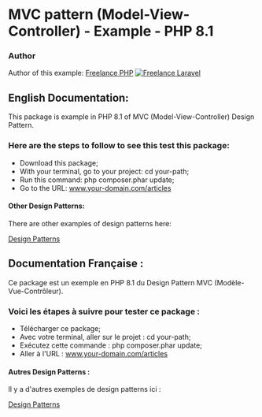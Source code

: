 # MVC pattern (Model-View-Controller) - Example - PHP 8.1




### Author

Author of this example:
[Freelance PHP](https://www.devandweb.fr)
[![Freelance Laravel](https://www.devandweb.fr/medias/app/website/developpeur-web.png)](https://www.devandweb.fr)






## English Documentation:

This package is example in PHP 8.1 of MVC (Model-View-Controller) Design Pattern.

### Here are the steps to follow to see this test this package:

* Download this package;
* With your terminal, go to your project: cd your-path;
* Run this command: php composer.phar update;
* Go to the URL: www.your-domain.com/articles


#### Other Design Patterns:

There are other examples of design patterns here:

[Design Patterns](https://github.com/dev-and-web/design-patterns-php)






## Documentation Française :

Ce package est un exemple en PHP 8.1 du Design Pattern MVC (Modèle-Vue-Contrôleur).

### Voici les étapes à suivre pour tester ce package :

* Télécharger ce package;
* Avec votre terminal, aller sur le projet : cd your-path;
* Exécutez cette commande : php composer.phar update;
* Aller à l'URL : www.your-domain.com/articles


#### Autres Design Patterns :

Il y a d'autres exemples de design patterns ici :

[Design Patterns](https://github.com/dev-and-web/design-patterns-php)
